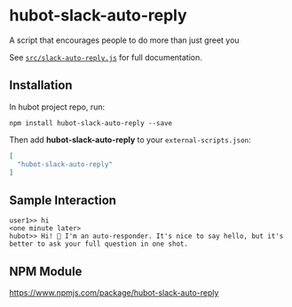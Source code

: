 # hubot-slack-auto-reply

A script that encourages people to do more than just greet you

See [`src/slack-auto-reply.js`](src/slack-auto-reply.js) for full documentation.

## Installation

In hubot project repo, run:

`npm install hubot-slack-auto-reply --save`

Then add **hubot-slack-auto-reply** to your `external-scripts.json`:

```json
[
  "hubot-slack-auto-reply"
]
```

## Sample Interaction

```
user1>> hi
<one minute later>
hubot>> Hi! 👋 I'm an auto-responder. It's nice to say hello, but it's better to ask your full question in one shot.
```

## NPM Module

https://www.npmjs.com/package/hubot-slack-auto-reply
